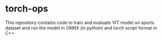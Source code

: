 # torch-ops
This repository contains code to train and evaluate VIT model on sports dataset and run the model in ONNX (in python) and torch script format in C++

